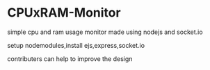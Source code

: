 # CPUxRAM-Monitor
simple cpu and ram usage monitor made using nodejs and socket.io

setup nodemodules,install ejs,express,socket.io


contributers can help to improve the design
